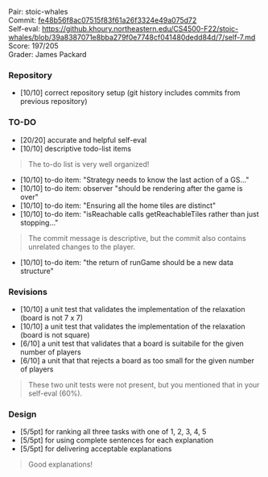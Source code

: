 Pair: stoic-whales \
Commit: [fe48b56f8ac07515f83f61a26f3324e49a075d72](https://github.khoury.northeastern.edu/CS4500-F22/stoic-whales/tree/fe48b56f8ac07515f83f61a26f3324e49a075d72) \
Self-eval: https://github.khoury.northeastern.edu/CS4500-F22/stoic-whales/blob/39a8387071e8bba279f0e7748cf041480dedd84d/7/self-7.md \
Score: 197/205 \
Grader: James Packard

### Repository

- [10/10] correct repository setup (git history includes commits from previous repository)

### TO-DO

- [20/20] accurate and helpful self-eval
- [10/10] descriptive todo-list items
> The to-do list is very well organized!

- [10/10] to-do item: "Strategy needs to know the last action of a GS..."
- [10/10] to-do item: observer "should be rendering after the game is over"
- [10/10] to-do item: "Ensuring all the home tiles are distinct"
- [10/10] to-do item: "isReachable calls getReachableTiles rather than just stopping..."
 > The commit message is descriptive, but the commit also contains unrelated changes to the player.
- [10/10] to-do item: "the return of runGame should be a new data structure"

### Revisions

- [10/10] a unit test that validates the implementation of the relaxation (board is not 7 x 7)
- [10/10] a unit test that validates the implementation of the relaxation (board is not square)
- [6/10] a unit test that validates that a board is suitabile for the given number of players
- [6/10] a unit that that rejects a board as too small for the given number of players
 > These two unit tests were not present, but you mentioned that in your self-eval (60%).

### Design

- [5/5pt] for ranking all three tasks with one of 1, 2, 3, 4, 5
- [5/5pt] for using complete sentences for each explanation
- [5/5pt] for delivering acceptable explanations
 > Good explanations!
